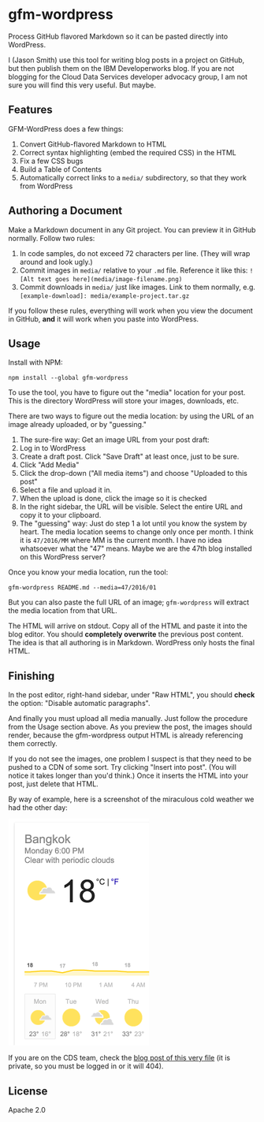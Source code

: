 # gfm-wordpress

Process GitHub flavored Markdown so it can be pasted directly into WordPress.

I (Jason Smith) use this tool for writing blog posts in a project on GitHub, but then publish them on the IBM Developerworks blog. If you are not blogging for the Cloud Data Services developer advocacy group, I am not sure you will find this very useful. But maybe.

## Features

GFM-WordPress does a few things:

1. Convert GitHub-flavored Markdown to HTML
1. Correct syntax highlighting (embed the required CSS) in the HTML
1. Fix a few CSS bugs
1. Build a Table of Contents
1. Automatically correct links to a `media/` subdirectory, so that they work from WordPress

## Authoring a Document

Make a Markdown document in any Git project. You can preview it in GitHub normally. Follow two rules:

1. In code samples, do not exceed 72 characters per line. (They will wrap around and look ugly.)
1. Commit images in `media/` relative to your `.md` file. Reference it like this: `![Alt text goes here](media/image-filename.png)`
1. Commit downloads in `media/` just like images. Link to them normally, e.g. `[example-download]: media/example-project.tar.gz`

If you follow these rules, everything will work when you view the document in GitHub, **and** it will work when you paste into WordPress.

## Usage

Install with NPM:

    npm install --global gfm-wordpress

To use the tool, you have to figure out the "media" location for your post. This is the directory WordPress will store your images, downloads, etc.

There are two ways to figure out the media location: by using the URL of an image already uploaded, or by "guessing."

1. The sure-fire way: Get an image URL from your post draft:
  1. Log in to WordPress
  1. Create a draft post. Click "Save Draft" at least once, just to be sure.
  1. Click "Add Media"
  1. Click the drop-down ("All media items") and choose "Uploaded to this post"
  1. Select a file and upload it in.
  1. When the upload is done, click the image so it is checked
  1. In the right sidebar, the URL will be visible. Select the entire URL and copy it to your clipboard.
2. The "guessing" way: Just do step 1 a lot until you know the system by heart. The media location seems to change only once per month. I think it is `47/2016/MM` where MM is the current month. I have no idea whatsoever what the "47" means. Maybe we are the 47th blog installed on this WordPress server?

Once you know your media location, run the tool:

    gfm-wordpress README.md --media=47/2016/01

But you can also paste the full URL of an image; `gfm-wordpress` will extract the media location from that URL.

The HTML will arrive on stdout. Copy all of the HTML and paste it into the blog editor. You should **completely overwrite** the previous post content. The idea is that all authoring is in Markdown. WordPress only hosts the final HTML.

## Finishing

In the post editor, right-hand sidebar, under "Raw HTML", you should **check** the option: "Disable automatic paragraphs".

And finally you must upload all media manually. Just follow the procedure from the Usage section above. As you preview the post, the images should render, because the gfm-wordpress output HTML is already referencing them correctly.

If you do not see the images, one problem I suspect is that they need to be pushed to a CDN of some sort. Try clicking "Insert into post". (You will notice it takes longer than you'd think.) Once it inserts the HTML into your post, just delete that HTML.

By way of example, here is a screenshot of the miraculous cold weather we had the other day:

![This is very cold in Bangkok](media/bangkok-cold-weather.png)

If you are on the CDS team, check the [blog post of this very file][example-draft] (it is private, so you must be logged in or it will 404).

## License

Apache 2.0

[example-draft]: https://developer.ibm.com/clouddataservices/2018/01/30/gfm-wordpress-example/
